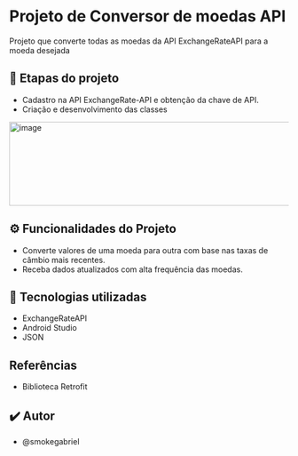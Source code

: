 # Projeto de Conversor de moedas API
Projeto que converte todas as moedas da API ExchangeRateAPI para a moeda desejada 

## 🔨 Etapas do projeto
* Cadastro na API ExchangeRate-API e obtenção da chave de API.
* Criação e desenvolvimento das classes
<img width="818" height="151" alt="image" src="https://github.com/user-attachments/assets/c9173fb9-4ebb-44eb-a9ba-a9b72f7b215f" />

## ⚙️ Funcionalidades do Projeto
* Converte valores de uma moeda para outra com base nas taxas de câmbio mais recentes.
* Receba dados atualizados com alta frequência das moedas.

## 🤖 Tecnologias utilizadas
* ExchangeRateAPI
* Android Studio
* JSON

## Referências
* Biblioteca Retrofit

## ✔️ Autor
* @smokegabriel
